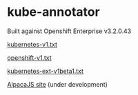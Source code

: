 kube-annotator
==============

Built against Openshift Enterprise v3.2.0.43

[kubernetes-v1.txt](https://raw.githubusercontent.com/RedHatEMEA/kube-annotator/master/out/kubernetes-v1.txt)

[openshift-v1.txt](https://raw.githubusercontent.com/RedHatEMEA/kube-annotator/master/out/openshift-v1.txt)

[kubernetes-ext-v1beta1.txt](https://raw.githubusercontent.com/RedHatEMEA/kube-annotator/master/out/kubernetes-ext-v1beta1.txt)

[AlpacaJS site](http://redhatemea.github.io/kube-annotator/) (under development)
